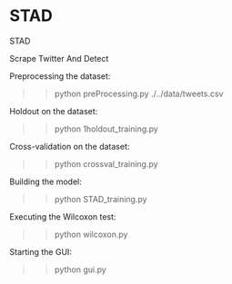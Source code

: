 # STAD
STAD

Scrape Twitter And Detect


Preprocessing the dataset:
>> python preProcessing.py ./../data/tweets.csv

Holdout on the dataset:
>> python 1holdout_training.py

Cross-validation on the dataset:
>> python crossval_training.py

Building the model:
>> python STAD_training.py

Executing the Wilcoxon test:
>> python wilcoxon.py

Starting the GUI:
>> python gui.py
